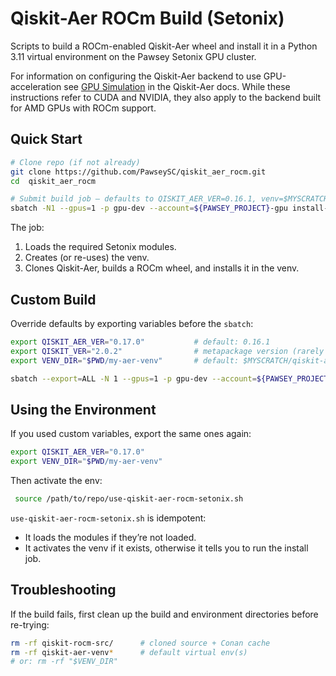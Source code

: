 # Qiskit-Aer ROCm Build (Setonix)

Scripts to build a ROCm-enabled Qiskit-Aer wheel and install it in a Python 3.11 virtual environment on the Pawsey Setonix GPU cluster.

For information on configuring the Qiskit-Aer backend to use GPU-acceleration see [GPU Simulation](https://qiskit.github.io/qiskit-aer/tutorials/1_aersimulator.html#GPU-Simulation) in the Qiskit-Aer docs. While these instructions refer to CUDA and NVIDIA, they also apply to the backend built for AMD GPUs with ROCm support.

## Quick Start

```bash
# Clone repo (if not already)
git clone https://github.com/PawseySC/qiskit_aer_rocm.git
cd  qiskit_aer_rocm

# Submit build job – defaults to QISKIT_AER_VER=0.16.1, venv=$MYSCRATCH/qiskit-aer-venv-0.16.1
sbatch -N1 --gpus=1 -p gpu-dev --account=${PAWSEY_PROJECT}-gpu install-qiskit-source-rocm-setonix
````

The job:

1. Loads the required Setonix modules.
2. Creates (or re-uses) the venv.
3. Clones Qiskit-Aer, builds a ROCm wheel, and installs it in the venv.


## Custom Build

Override defaults by exporting variables before the `sbatch`:

```bash
export QISKIT_AER_VER="0.17.0"           # default: 0.16.1
export QISKIT_VER="2.0.2"                # metapackage version (rarely needed)
export VENV_DIR="$PWD/my-aer-venv"       # default: $MYSCRATCH/qiskit-aer-venv-$QISKIT_AER_VER

sbatch --export=ALL -N 1 --gpus=1 -p gpu-dev --account=${PAWSEY_PROJECT}-gpu install-qiskit-source-rocm-setonix
```

## Using the Environment

If you used custom variables, export the same ones again:

```bash
export QISKIT_AER_VER="0.17.0"
export VENV_DIR="$PWD/my-aer-venv"
````

Then activate the env:

```bash
 source /path/to/repo/use-qiskit-aer-rocm-setonix.sh
```

`use-qiskit-aer-rocm-setonix.sh` is idempotent:

* It loads the modules if they’re not loaded.
* It activates the venv if it exists, otherwise it tells you to run the install job.


## Troubleshooting

If the build fails, first clean up the build and environment directories before re-trying:

```bash
rm -rf qiskit-rocm-src/      # cloned source + Conan cache
rm -rf qiskit-aer-venv*      # default virtual env(s)
# or: rm -rf "$VENV_DIR"
```


